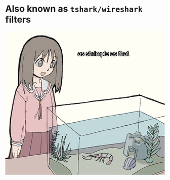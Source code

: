 # Also known as `tshark/wireshark` filters 

<img src="https://github.com/Laufeynumber1fan/Mystuff/blob/main/src/images/cats/shrimple.png">  